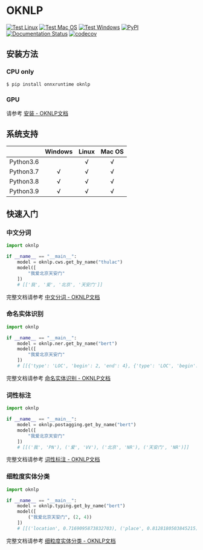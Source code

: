 # OKNLP

[![Test Linux](https://github.com/PLNUHT/oknlp/actions/workflows/test_linux.yaml/badge.svg)](https://github.com/PLNUHT/oknlp/actions/workflows/test_linux.yaml)
[![Test Mac OS](https://github.com/PLNUHT/oknlp/actions/workflows/test_macos.yaml/badge.svg)](https://github.com/PLNUHT/oknlp/actions/workflows/test_macos.yaml)
[![Test Windows](https://github.com/PLNUHT/oknlp/actions/workflows/test_windows.yaml/badge.svg)](https://github.com/PLNUHT/oknlp/actions/workflows/test_windows.yaml)
[![PyPI](https://img.shields.io/pypi/v/oknlp)](https://pypi.org/project/oknlp/)
[![Documentation Status](https://readthedocs.org/projects/oknlp/badge/?version=stable)](https://oknlp.readthedocs.io/zh/stable/?badge=stable)
[![codecov](https://codecov.io/gh/PLNUHT/oknlp/branch/main/graph/badge.svg?token=BPKY276BB4)](https://codecov.io/gh/PLNUHT/oknlp)


## 安装方法

### CPU only

```shell
$ pip install onnxruntime oknlp
```

### GPU

请参考 [安装 - OKNLP文档](https://oknlp.readthedocs.io/zh/stable/installation.html)

## 系统支持

|           | Windows | Linux | Mac OS |
| :-------: | :-----: | :---: | :----: |
| Python3.6 |         |   √   |   √    |
| Python3.7 |    √    |   √   |   √    |
| Python3.8 |    √    |   √   |   √    |
| Python3.9 |    √    |   √   |   √    |

## 快速入门

### 中文分词

```python
import oknlp

if __name__ == "__main__":
    model = oknlp.cws.get_by_name("thulac")
    model([
        "我爱北京天安门"
    ])
    # [['我', '爱', '北京', '天安门']]
```

完整文档请参考 [中文分词 - OKNLP文档](https://oknlp.readthedocs.io/zh/stable/examples/cws.html)

### 命名实体识别

```python
import oknlp

if __name__ == "__main__":
    model = oknlp.ner.get_by_name("bert")
    model([
        "我爱北京天安门"
    ])
    # [[{'type': 'LOC', 'begin': 2, 'end': 4}, {'type': 'LOC', 'begin': 4, 'end': 7}]]
```

完整文档请参考 [命名实体识别 - OKNLP文档](https://oknlp.readthedocs.io/zh/stable/examples/ner.html)

### 词性标注

```python
import oknlp

if __name__ == "__main__":
    model = oknlp.postagging.get_by_name("bert")
    model([
        "我爱北京天安门"
    ])
    # [[('我', 'PN'), ('爱', 'VV'), ('北京', 'NR'), ('天安门', 'NR')]]
```

完整文档请参考 [词性标注 - OKNLP文档](https://oknlp.readthedocs.io/zh/stable/examples/postagging.html)

### 细粒度实体分类

```python
import oknlp

if __name__ == "__main__":
    model = oknlp.typing.get_by_name("bert")
    model([
        ("我爱北京天安门", (2, 4))
    ])
    # [[('location', 0.7169095873832703), ('place', 0.8128180503845215), ('city', 0.6188656687736511), ('country', 0.12475886940956116)]]
```

完整文档请参考 [细粒度实体分类 - OKNLP文档](https://oknlp.readthedocs.io/zh/stable/examples/typing.html)